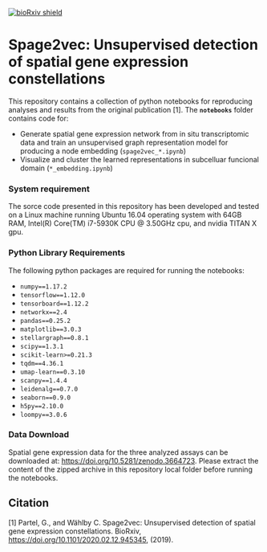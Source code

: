 [![bioRxiv shield](https://img.shields.io/badge/bioRxiv-10.1101/765842-red.svg)](https://doi.org/10.1101/2020.02.12.945345)
<!--[![DOI](https://zenodo.org/badge/199853991.svg)](https://zenodo.org/badge/latestdoi/199853991)-->

# Spage2vec: Unsupervised detection of spatial gene expression constellations


This repository contains a collection of python notebooks for reproducing analyses and results from the original publication [1]. The **`notebooks`** folder contains code for:
  - Generate spatial gene expression network from in situ transcriptomic data and train an unsupervised graph representation model for producing a node embedding (`spage2vec_*.ipynb`)
  - Visualize and cluster the learned representations in subcelluar funcional domain (`*_embedding.ipynb`)

### System requirement
The sorce code presented in this repository has been developed and tested on a Linux machine running Ubuntu 16.04 operating system with 64GB RAM, Intel(R) Core(TM) i7-5930K CPU @ 3.50GHz cpu, and nvidia TITAN X gpu.

### Python Library Requirements
The following python packages are required for running the notebooks:
  - `numpy==1.17.2`
  - `tensorflow==1.12.0`
  - `tensorboard==1.12.2`
  - `networkx==2.4`
  - `pandas==0.25.2`
  - `matplotlib==3.0.3`
  - `stellargraph==0.8.1`
  - `scipy==1.3.1`
  - `scikit-learn>=0.21.3`
  - `tqdm==4.36.1`
  - `umap-learn==0.3.10`
  - `scanpy==1.4.4`
  - `leidenalg==0.7.0`
  - `seaborn==0.9.0`
  - `h5py==2.10.0`
  - `loompy==3.0.6`

### Data Download
Spatial gene expression data for the three analyzed assays can be downloaded at: https://doi.org/10.5281/zenodo.3664723. Please extract the content of the zipped archive in this repository local folder before running the notebooks.

## Citation
[1] Partel, G., and Wählby C. Spage2vec: Unsupervised detection of spatial gene expression constellations. BioRxiv, https://doi.org/10.1101/2020.02.12.945345, (2019).
